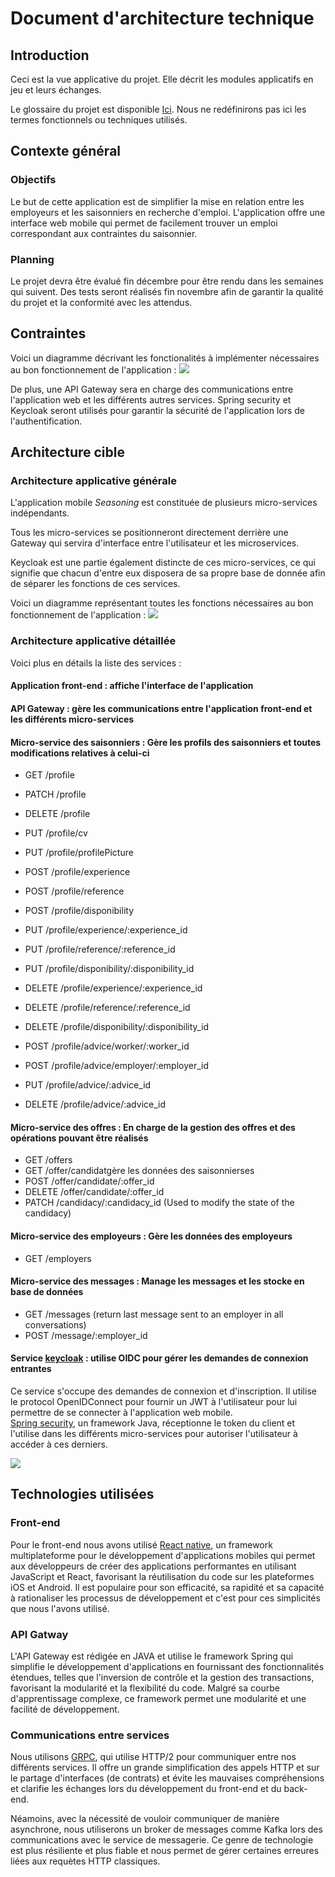 # Document d'architecture technique

## Introduction

Ceci est la vue applicative du projet. Elle décrit les modules applicatifs en jeu et leurs échanges.

Le glossaire du projet est disponible [Ici](glossaire.md). Nous ne redéfinirons pas ici les termes fonctionnels ou techniques utilisés.

## Contexte général

### Objectifs

Le but de cette application est de simplifier la mise en relation entre les employeurs et les saisonniers en recherche d'emploi. L'application offre une interface web mobile qui permet de facilement trouver un emploi correspondant aux contraintes du saisonnier.

### Planning

Le projet devra être évalué fin décembre pour être rendu dans les semaines qui suivent.
Des tests seront réalisés fin novembre afin de garantir la qualité du projet et la conformité avec les attendus.

## Contraintes

Voici un diagramme décrivant les fonctionalités à implémenter nécessaires au bon fonctionnement de l'application :
![](imgs/vue_metier.png)


De plus, une API Gateway sera en charge des communications entre l'application web et les différents autres services.
Spring security et Keycloak seront utilisés pour garantir la sécurité de l'application lors de l'authentification.


## Architecture cible

### Architecture applicative générale

L'application mobile *Seasoning* est constituée de plusieurs micro-services indépendants.

Tous les micro-services se positionneront directement derrière une Gateway qui servira d'interface entre l'utilisateur et les microservices.

Keycloak est une partie également distincte de ces micro-services, ce qui signifie que chacun d'entre eux disposera de sa propre base de donnée afin de séparer les fonctions de ces services.

Voici un diagramme représentant toutes les fonctions nécessaires au bon fonctionnement de l'application :
![](imgs/vueapp.png)

### Architecture applicative détaillée

Voici plus en détails la liste des services :

#### **Application front-end : affiche l'interface de l'application**

#### **API Gateway : gère les communications entre l'application front-end et les différents micro-services**

#### **Micro-service des saisonniers : Gère les profils des saisonniers et toutes modifications relatives à celui-ci**

- GET /profile
- PATCH /profile
- DELETE /profile
- PUT /profile/cv
- PUT /profile/profilePicture

- POST /profile/experience
- POST /profile/reference
- POST /profile/disponibility

- PUT /profile/experience/:experience_id
- PUT /profile/reference/:reference_id
- PUT /profile/disponibility/:disponibility_id

- DELETE /profile/experience/:experience_id
- DELETE /profile/reference/:reference_id
- DELETE /profile/disponibility/:disponibility_id

- POST /profile/advice/worker/:worker_id
- POST /profile/advice/employer/:employer_id
- PUT /profile/advice/:advice_id
- DELETE /profile/advice/:advice_id

#### **Micro-service des offres : En charge de la gestion des offres et des opérations pouvant être réalisés**

- GET /offers
- GET /offer/candidatgère les données des saisonnierses
- POST /offer/candidate/:offer_id
- DELETE /offer/candidate/:offer_id
- PATCH /candidacy/:candidacy_id    (Used to modify the state of the candidacy)

#### **Micro-service des employeurs : Gère les données des employeurs**

- GET /employers

#### **Micro-service des messages : Manage les messages et les stocke en base de données**

- GET /messages (return last message sent to an employer in all conversations)
- POST /message/:employer_id

#### **Service [keycloak](https://www.keycloak.org/) : utilise OIDC pour gérer les demandes de connexion entrantes**

Ce service s'occupe des demandes de connexion et d'inscription. Il utilise le protocol OpenIDConnect pour fournir un JWT à l'utilisateur pour lui permettre de se connecter à l'application web mobile.  
[Spring security](https://spring.io/projects/spring-security), un framework Java, réceptionne le token du client et l'utilise dans les différents micro-services pour autoriser l'utilisateur à accéder à ces derniers.

![](imgs/infrastructure_seasoning.png)

## Technologies utilisées

### Front-end

Pour le front-end nous avons utilisé [React native](https://reactnative.dev/), un framework multiplateforme pour le développement d'applications mobiles qui permet aux développeurs de créer des applications performantes en utilisant JavaScript et React, favorisant la réutilisation du code sur les plateformes iOS et Android. Il est populaire pour son efficacité, sa rapidité et sa capacité à rationaliser les processus de développement et c'est pour ces simplicités que nous l'avons utilisé.

### API Gatway

L'API Gateway est rédigée en JAVA et utilise le framework Spring qui simplifie le développement d'applications en fournissant des fonctionnalités étendues, telles que l'inversion de contrôle et la gestion des transactions, favorisant la modularité et la flexibilité du code. Malgré sa courbe d'apprentissage complexe, ce framework permet une modularité et une facilité de développement.

### Communications entre services

Nous utilisons [GRPC](https://grpc.io/), qui utilise HTTP/2 pour communiquer entre nos différents services. Il offre un grande simplification des appels HTTP et sur le partage d'interfaces (de contrats) et évite les mauvaises compréhensions et clarifie les échanges lors du développement du front-end et du back-end.

Néamoins, avec la nécessité de vouloir communiquer de manière asynchrone, nous utiliserons un broker de messages comme Kafka lors des communications avec le service de messagerie. Ce genre de technologie est plus résiliente et plus fiable et nous permet de gérer certaines erreures liées aux requètes HTTP classiques.

